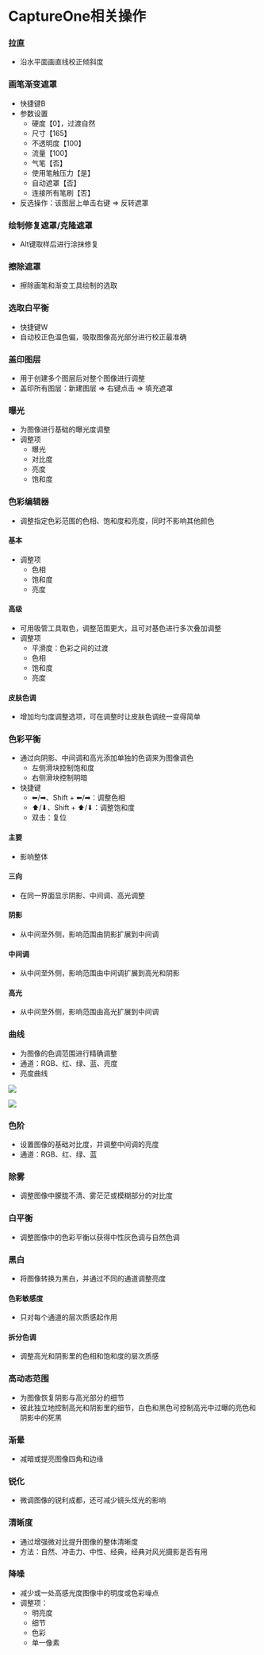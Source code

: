 # **CaptureOne相关操作**

### 拉直

- 沿水平面画直线校正倾斜度

### 画笔渐变遮罩

- 快捷键B
- 参数设置
  - 硬度【0】，过渡自然
  - 尺寸【165】
  - 不透明度【100】
  - 流量【100】
  - 气笔【否】
  - 使用笔触压力【是】
  - 自动遮罩【否】
  - 连接所有笔刷【否】
- 反选操作：该图层上单击右键 => 反转遮罩

### 绘制修复遮罩/克隆遮罩

- Alt键取样后进行涂抹修复

### 擦除遮罩

- 擦除画笔和渐变工具绘制的选取

### 选取白平衡

- 快捷键W
- 自动校正色温色偏，吸取图像高光部分进行校正最准确

### 盖印图层

- 用于创建多个图层后对整个图像进行调整
- 盖印所有图层：新建图层 => 右键点击 => 填充遮罩

### 曝光

- 为图像进行基础的曝光度调整
- 调整项
  - 曝光
  - 对比度
  - 亮度
  - 饱和度

### 色彩编辑器

- 调整指定色彩范围的色相、饱和度和亮度，同时不影响其他颜色

#### 基本

- 调整项
  - 色相
  - 饱和度
  - 亮度

#### 高级

- 可用吸管工具取色，调整范围更大，且可对基色进行多次叠加调整
- 调整项
  - 平滑度：色彩之间的过渡
  - 色相
  - 饱和度
  - 亮度

#### 皮肤色调

- 增加均匀度调整选项，可在调整时让皮肤色调统一变得简单

### 色彩平衡

- 通过向阴影、中间调和高光添加单独的色调来为图像调色
  - 左侧滑块控制饱和度
  - 右侧滑块控制明暗
- 快捷键
  - ⬅/➡、Shift + ⬅/➡：调整色相
  - ⬆/⬇、Shift + ⬆/⬇：调整饱和度
  - 双击：复位

#### 主要

- 影响整体

#### 三向

- 在同一界面显示阴影、中间调、高光调整

#### 阴影

- 从中间至外侧，影响范围由阴影扩展到中间调

#### 中间调

- 从中间至外侧，影响范围由中间调扩展到高光和阴影

#### 高光

- 从中间至外侧，影响范围由高光扩展到中间调

### 曲线

- 为图像的色调范围进行精确调整
- 通道：RGB、红、绿、蓝、亮度
- 亮度曲线

![](assets/CaptureOne相关操作/亮度曲线1.jpg)

![](assets/CaptureOne相关操作/亮度曲线2.jpg)

### 色阶

- 设置图像的基础对比度，并调整中间调的亮度
- 通道：RGB、红、绿、蓝

### 除雾

- 调整图像中朦胧不清、雾茫茫或模糊部分的对比度

### 白平衡

- 调整图像中的色彩平衡以获得中性灰色调与自然色调

### 黑白

- 将图像转换为黑白，并通过不同的通道调整亮度

#### 色彩敏感度

- 只对每个通道的层次质感起作用

#### 拆分色调

- 调整高光和阴影里的色相和饱和度的层次质感

### 高动态范围

- 为图像恢复阴影与高光部分的细节
- 彼此独立地控制高光和阴影里的细节，白色和黑色可控制高光中过曝的亮色和阴影中的死黑

### 渐晕

- 减暗或提亮图像四角和边缘

### 锐化

- 微调图像的锐利成都，还可减少镜头炫光的影响

### 清晰度

- 通过增强微对比提升图像的整体清晰度
- 方法：自然、冲击力、中性、经典，经典对风光摄影是否有用

### 降噪

- 减少或一处高感光度图像中的明度或色彩噪点
- 调整项：
  - 明亮度
  - 细节
  - 色彩
  - 单一像素